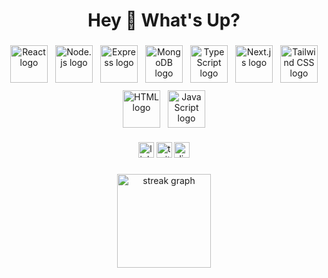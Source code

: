<h1 align="center">Hey 👋 What's Up?</h1>

###

<div align="center" style="display: flex; justify-content: center; gap: 12px; flex-wrap: wrap; align-items: center;">
  <img src="https://skillicons.dev/icons?i=react" height="60" alt="React logo" />
  <img src="https://skillicons.dev/icons?i=nodejs" height="60" alt="Node.js logo" />
  <img src="https://skillicons.dev/icons?i=express" height="60" alt="Express logo" />
  <img src="https://skillicons.dev/icons?i=mongodb" height="60" alt="MongoDB logo" />
  <img src="https://skillicons.dev/icons?i=ts" height="60" alt="TypeScript logo" />
  <img src="https://skillicons.dev/icons?i=nextjs" height="60" alt="Next.js logo" />
  <img src="https://skillicons.dev/icons?i=tailwind" height="60" alt="Tailwind CSS logo" />
  <img src="https://skillicons.dev/icons?i=html" height="60" alt="HTML logo" />
  <img src="https://skillicons.dev/icons?i=js" height="60" alt="JavaScript logo" />
</div>

###

<div align="center">
  <img src="https://img.shields.io/static/v1?message=LinkedIn&logo=linkedin&color=0077B5&logoColor=white&style=for-the-badge" height="25" alt="linkedin logo" />
  <img src="https://img.shields.io/static/v1?message=Twitter&logo=twitter&color=1DA1F2&logoColor=white&style=for-the-badge" height="25" alt="twitter logo" />
  <img src="https://img.shields.io/static/v1?message=Discord&logo=discord&color=7289DA&logoColor=white&style=for-the-badge" height="25" alt="discord logo" />
</div>

###

<div align="center">
  <img src="https://streak-stats.demolab.com?user=maurodesouza&locale=en&mode=daily&theme=dracula&border_radius=5&order=3" height="150" alt="streak graph" />
</div>
